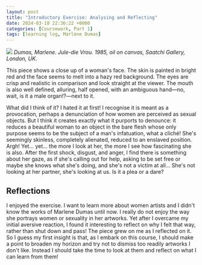 ```yaml
---
layout: post
title: "Introductory Exercise: Analysing and Reflecting"
date: 2024-03-18 22:36:22 +0000
categories: [Coursework, Part 1]
tags: [learning log, Marlène Dumas]
---
```


![](https://www.charlessaatchi.com/wp-content/uploads/2021/03/20091127032843_MarleneDumasJDVron.jpg)
_Dumas, Marlene. Jule-die Vrou. 1985, oil on canvas, Saatchi Gallery, London, UK._
<!-- /wp:image --><!-- wp:paragraph -->

This piece shows a close up of a woman's face. The skin is painted in bright red and the face seems to melt into a hazy red background. The eyes are crisp and realistic in comparison and look straight at the viewer. The mouth is also well defined, alluring, half opened, with an ambiguous hand—no, wait, is it a male organ!?—next to it.

<!-- /wp:paragraph --><!-- wp:paragraph -->

What did I think of it? I hated it at first! I recognise it is meant as a provocation, perhaps a denunciation of how women are perceived as sexual objects. But I think it creates exactly what it purports to denounce: it reduces a beautiful woman to an object in the bare flesh whose only purpose seems to be the subject of a man's infatuation, what a cliché! She's seemingly skinless, completely alienated, reduced to an enslaved position. Argh! Yet... yet... the more I look at her, the more I see how fascinating she is also. After the first shock, disgust, and anger, I find there is something about her gaze, as if she's calling out for help, asking to be set free or maybe she knows what she's doing, and she's not a victim at all... She's not looking at her partner, she's looking at us. Is it a plea or a dare?

<!-- /wp:paragraph --><!-- wp:heading {"className":"wp-block-heading"} -->
## Reflections
<!-- /wp:heading --><!-- wp:paragraph -->

I enjoyed the exercise. I want to learn more about women artists and I didn't know the works of Marlene Dumas until now. I really do not enjoy the way she portrays women or sexuality in her artworks. Yet after I overcame my initial aversive reaction, I found it interesting to reflect on why I felt that way, rather than shut down and pass! The piece grew on me as I reflected on it. So I guess my first insight is that, as I embark on this course, I should make a point to broaden my horizon and try not to dismiss too readily artworks I don't like. Instead I should take the time to look at them and reflect on what I can learn from them!

<!-- /wp:paragraph -->